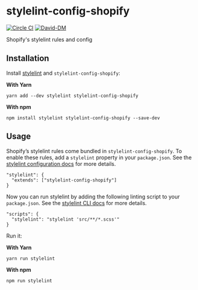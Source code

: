 # stylelint-config-shopify
[![Circle CI](https://circleci.com/gh/Shopify/stylelint-config-shopify.svg?style=svg)](https://circleci.com/gh/Shopify/stylelint-config-shopify)
[![David-DM](https://david-dm.org/shopify/stylelint-config-shopify.svg)](https://david-dm.org/Shopify/stylelint-config-shopify)

Shopify's stylelint rules and config

## Installation

Install [stylelint](https://stylelint.io/) and `stylelint-config-shopify`:

**With Yarn**
```
yarn add --dev stylelint stylelint-config-shopify
```

**With npm**
```
npm install stylelint stylelint-config-shopify --save-dev
```


## Usage
Shopify’s stylelint rules come bundled in `stylelint-config-shopify`. To enable these rules, add a `stylelint` property in your `package.json`. See the [stylelint configuration docs](https://stylelint.io/user-guide/configuration/) for more details.
```
"stylelint": {
  "extends": ["stylelint-config-shopify"]
}
```

Now you can run stylelint by adding the following linting script to your `package.json`. See the [stylelint CLI docs](https://stylelint.io/user-guide/cli/) for more details.
```
"scripts": {
  "stylelint": "stylelint 'src/**/*.scss'"
}
```
Run it:

**With Yarn**
```
yarn run stylelint
```

**With npm**
```
npm run stylelint
```
